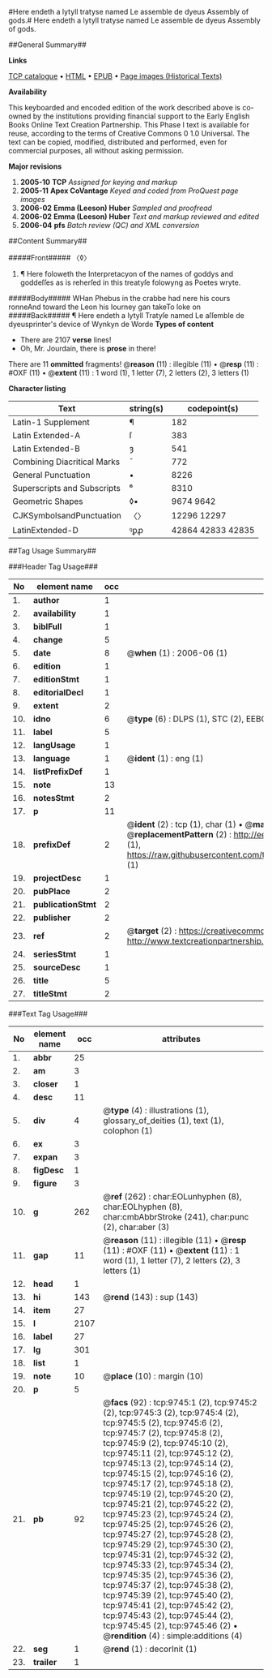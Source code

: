 #Here endeth a lytyll tratyse named Le assemble de dyeus Assembly of gods.#
Here endeth a lytyll tratyse named Le assemble de dyeus
Assembly of gods.

##General Summary##

**Links**

[TCP catalogue](http://www.ota.ox.ac.uk/tcp/)  • 
[HTML](http://tei.it.ox.ac.uk/tcp/Texts-HTML/free/A06/A06541.html)  • 
[EPUB](http://tei.it.ox.ac.uk/tcp/Texts-EPUB/free/A06/A06541.epub) • 
[Page images (Historical Texts)](https://data.historicaltexts.jisc.ac.uk/view?pubId=eebo-99844892e&pageId=eebo-99844892e-9745-1)

**Availability**

This keyboarded and encoded edition of the
	       work described above is co-owned by the institutions
	       providing financial support to the Early English Books
	       Online Text Creation Partnership. This Phase I text is
	       available for reuse, according to the terms of Creative
	       Commons 0 1.0 Universal. The text can be copied,
	       modified, distributed and performed, even for
	       commercial purposes, all without asking permission.

**Major revisions**

1. __2005-10__ __TCP__ *Assigned for keying and markup*
1. __2005-11__ __Apex CoVantage__ *Keyed and coded from ProQuest page images*
1. __2006-02__ __Emma (Leeson) Huber__ *Sampled and proofread*
1. __2006-02__ __Emma (Leeson) Huber__ *Text and markup reviewed and edited*
1. __2006-04__ __pfs__ *Batch review (QC) and XML conversion*

##Content Summary##

#####Front#####
〈◊〉
1. ¶ Here foloweth the Interpretacyon of the names of goddys and goddeſſes as is reherſed in this treatyſe folowyng as Poetes wryte.

#####Body#####
WHan Phebus in the crabbe had nere his cours ronneAnd toward the Leon his Iourney gan takeTo loke on
#####Back#####
¶ Here endeth a lytyll Tratyſe 
named Le aſſemble de dyeusprinter's device of Wynkyn de Worde
**Types of content**

  * There are 2107 **verse** lines!
  * Oh, Mr. Jourdain, there is **prose** in there!

There are 11 **ommitted** fragments! 
 @__reason__ (11) : illegible (11)  •  @__resp__ (11) : #OXF (11)  •  @__extent__ (11) : 1 word (1), 1 letter (7), 2 letters (2), 3 letters (1)

**Character listing**


|Text|string(s)|codepoint(s)|
|---|---|---|
|Latin-1 Supplement|¶|182|
|Latin Extended-A|ſ|383|
|Latin Extended-B|ȝ|541|
|Combining             Diacritical Marks|̄|772|
|General Punctuation|•|8226|
|Superscripts             and Subscripts|⁶|8310|
|Geometric Shapes|◊▪|9674 9642|
|CJKSymbolsandPunctuation|〈〉|12296 12297|
|LatinExtended-D|ꝰꝑꝓ|42864 42833 42835|

##Tag Usage Summary##

###Header Tag Usage###

|No|element name|occ|attributes|
|---|---|---|---|
|1.|__author__|1||
|2.|__availability__|1||
|3.|__biblFull__|1||
|4.|__change__|5||
|5.|__date__|8| @__when__ (1) : 2006-06 (1)|
|6.|__edition__|1||
|7.|__editionStmt__|1||
|8.|__editorialDecl__|1||
|9.|__extent__|2||
|10.|__idno__|6| @__type__ (6) : DLPS (1), STC (2), EEBO-CITATION (1), PROQUEST (1), VID (1)|
|11.|__label__|5||
|12.|__langUsage__|1||
|13.|__language__|1| @__ident__ (1) : eng (1)|
|14.|__listPrefixDef__|1||
|15.|__note__|13||
|16.|__notesStmt__|2||
|17.|__p__|11||
|18.|__prefixDef__|2| @__ident__ (2) : tcp (1), char (1)  •  @__matchPattern__ (2) : ([0-9\-]+):([0-9IVX]+) (1), (.+) (1)  •  @__replacementPattern__ (2) : http://eebo.chadwyck.com/downloadtiff?vid=$1&page=$2 (1), https://raw.githubusercontent.com/textcreationpartnership/Texts/master/tcpchars.xml#$1 (1)|
|19.|__projectDesc__|1||
|20.|__pubPlace__|2||
|21.|__publicationStmt__|2||
|22.|__publisher__|2||
|23.|__ref__|2| @__target__ (2) : https://creativecommons.org/publicdomain/zero/1.0/ (1), http://www.textcreationpartnership.org/docs/. (1)|
|24.|__seriesStmt__|1||
|25.|__sourceDesc__|1||
|26.|__title__|5||
|27.|__titleStmt__|2||


###Text Tag Usage###

|No|element name|occ|attributes|
|---|---|---|---|
|1.|__abbr__|25||
|2.|__am__|3||
|3.|__closer__|1||
|4.|__desc__|11||
|5.|__div__|4| @__type__ (4) : illustrations (1), glossary_of_deities (1), text (1), colophon (1)|
|6.|__ex__|3||
|7.|__expan__|3||
|8.|__figDesc__|1||
|9.|__figure__|3||
|10.|__g__|262| @__ref__ (262) : char:EOLunhyphen (8), char:EOLhyphen (8), char:cmbAbbrStroke (241), char:punc (2), char:aber (3)|
|11.|__gap__|11| @__reason__ (11) : illegible (11)  •  @__resp__ (11) : #OXF (11)  •  @__extent__ (11) : 1 word (1), 1 letter (7), 2 letters (2), 3 letters (1)|
|12.|__head__|1||
|13.|__hi__|143| @__rend__ (143) : sup (143)|
|14.|__item__|27||
|15.|__l__|2107||
|16.|__label__|27||
|17.|__lg__|301||
|18.|__list__|1||
|19.|__note__|10| @__place__ (10) : margin (10)|
|20.|__p__|5||
|21.|__pb__|92| @__facs__ (92) : tcp:9745:1 (2), tcp:9745:2 (2), tcp:9745:3 (2), tcp:9745:4 (2), tcp:9745:5 (2), tcp:9745:6 (2), tcp:9745:7 (2), tcp:9745:8 (2), tcp:9745:9 (2), tcp:9745:10 (2), tcp:9745:11 (2), tcp:9745:12 (2), tcp:9745:13 (2), tcp:9745:14 (2), tcp:9745:15 (2), tcp:9745:16 (2), tcp:9745:17 (2), tcp:9745:18 (2), tcp:9745:19 (2), tcp:9745:20 (2), tcp:9745:21 (2), tcp:9745:22 (2), tcp:9745:23 (2), tcp:9745:24 (2), tcp:9745:25 (2), tcp:9745:26 (2), tcp:9745:27 (2), tcp:9745:28 (2), tcp:9745:29 (2), tcp:9745:30 (2), tcp:9745:31 (2), tcp:9745:32 (2), tcp:9745:33 (2), tcp:9745:34 (2), tcp:9745:35 (2), tcp:9745:36 (2), tcp:9745:37 (2), tcp:9745:38 (2), tcp:9745:39 (2), tcp:9745:40 (2), tcp:9745:41 (2), tcp:9745:42 (2), tcp:9745:43 (2), tcp:9745:44 (2), tcp:9745:45 (2), tcp:9745:46 (2)  •  @__rendition__ (4) : simple:additions (4)|
|22.|__seg__|1| @__rend__ (1) : decorInit (1)|
|23.|__trailer__|1||
